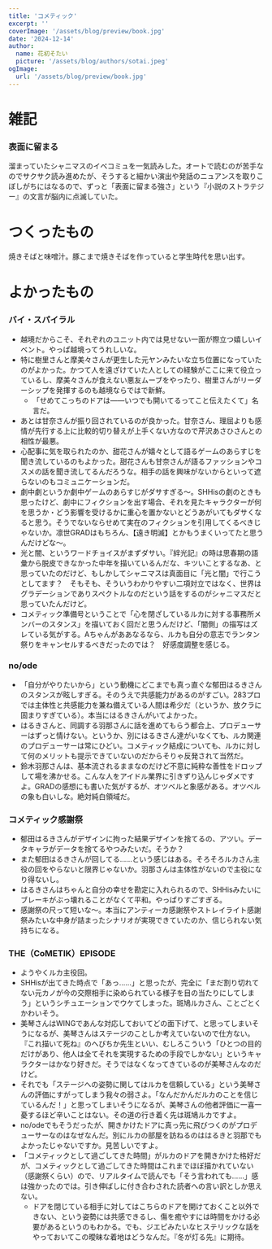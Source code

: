 ```yaml
---
title: 'コメティック'
excerpt: ''
coverImage: '/assets/blog/preview/book.jpg'
date: '2024-12-14'
author:
  name: 花初そたい
  picture: '/assets/blog/authors/sotai.jpeg'
ogImage:
  url: '/assets/blog/preview/book.jpg'
---
```

# 雑記
### 表面に留まる
溜まっていたシャニマスのイベコミュを一気読みした。オートで読むのが苦手なのでサクサク読み進めたが、そうすると細かい演出や発話のニュアンスを取りこぼしがちにはなるので、ずっと「表面に留まる強さ」という『小説のストラテジー』の文言が脳内に点滅していた。

# つくったもの
焼きそばと味噌汁。豚こまで焼きそばを作っていると学生時代を思い出す。

# よかったもの
### バイ・スパイラル
- 越境だからこそ、それぞれのユニット内では見せない一面が際立つ嬉しいイベント。やっぱ越境ってうれしいな。
- 特に樹里さんと摩美々さんが更生した元ヤンみたいな立ち位置になっていたのがよかった。かつて人を遠ざけていた人としての経験がここに来て役立っているし、摩美々さんが食えない悪友ムーブをやったり、樹里さんがリーダーシップを発揮するのも越境ならではで新鮮。
  - 「せめてこっちのドアは――いつでも開いてるってこと伝えたくて」名言だ。
- あとは甘奈さんが振り回されているのが良かった。甘奈さん、理屈よりも感情が先行する上に比較的切り替えが上手くない方なので芹沢あさひさんとの相性が最悪。
- 心配事に気を取られたのか、甜花さんが嬉々として語るゲームのあらすじを聞き流しているのもよかった。甜花さんも甘奈さんが語るファッションやコスメの話を聞き流してるんだろうな。相手の話を興味がないからといって遮らないのもコミュニケーションだ。
- 劇中劇というか劇中ゲームのあらすじがダサすぎる～。SHHisの劇のときも思ったけど、劇中にフィクションを出す場合、それを見たキャラクターが何を思うか・どう影響を受けるかに重心を置かないとどうあがいてもダサくなると思う。そうでないならせめて実在のフィクションを引用してくるべきじゃないか。凛世GRADはもちろん、【遠き明滅】とかもうまくいってたと思うんだけどな～。
- 光と闇、というワードチョイスがまずダサい。『絆光記』の時は思春期の語彙から脱皮できなかった中年を描いているんだな、キツいことするなあ、と思っていたのだけど、もしかしてシャニマスは真面目に「光と闇」で行こうとしてます？　そもそも、そういうわかりやすい二項対立ではなく、世界はグラデーションでありスペクトルなのだという話をするのがシャニマスだと思っていたんだけど。
- コメティック準備号ということで「心を閉ざしているルカに対する事務所メンバーのスタンス」を描いておく回だと思うんだけど、「闇側」の描写はズレている気がする。Aちゃんがああなるなら、ルカも自分の意志でランタン祭りをキャンセルするべきだったのでは？　好感度調整を感じる。

### no/ode
- 「自分がやりたいから」という動機にどこまでも真っ直ぐな郁田はるきさんのスタンスが眩しすぎる。そのうえで共感能力があるのがすごい。283プロでは主体性と共感能力を兼ね備えている人間は希少だ（というか、放クラに固まりすぎている）。本当にはるきさんがいてよかった。
- はるきさんと、同調する羽那さんに話を進めてもらう都合上、プロデューサーはずっと情けない。というか、別にはるきさん達がいなくても、ルカ関連のプロデューサーは常にひどい。コメティック結成についても、ルカに対して何のメリットも提示できていないのだからそりゃ反発されて当然だ。
- 鈴木羽那さんは、基本流されるままなのだけど不意に純粋な善性をドロップして場を沸かせる。こんな人をアイドル業界に引きずり込んじゃダメですよ。GRADの感想にも書いた気がするが、オツベルと象感がある。オツベルの象も白いしな。絶対純白領域だ。

### コメティック感謝祭
- 郁田はるきさんがデザインに拘った結果デザインを捨てるの、アツい。データキャラがデータを捨てるやつみたいだ。そうか？
- また郁田はるきさんが回してる……という感じはある。そろそろルカさん主役の回をやらないと限界じゃないか。羽那さんは主体性がないので主役になり得ないし。
- はるきさんはちゃんと自分の幸せを勘定に入れられるので、SHHisみたいにブレーキがぶっ壊れることがなくて平和。やっぱりすごすぎる。
- 感謝祭の尺って短いな～。本当にアンティーカ感謝祭やストレイライト感謝祭みたいな中身が詰まったシナリオが実現できていたのか、信じられない気持ちになる。

### THE（CoMETIK）EPISODE
- ようやくルカ主役回。
- SHHisが出てきた時点で「あっ……」と思ったが、完全に「まだ割り切れてない元カノが今の交際相手に染められている様子を目の当たりにしてしまう」というシチュエーションでウケてしまった。斑鳩ルカさん、ことごとくかわいそう。
- 美琴さんはWINGであんな対応しておいてどの面下げて、と思ってしまいそうになるが、美琴さんはステージのことしか考えていないので仕方ない。『これ描いて死ね』のへびちか先生といい、むしろこういう「ひとつの目的だけがあり、他人は全てそれを実現するための手段でしかない」というキャラクターはかなり好きだ。そうではなくなってきているのが美琴さんなのだけど。
- それでも「ステージへの姿勢に関してはルカを信頼している」という美琴さんの評価にすがってしまう我々の弱さよ。「なんだかんだルカのことを信じているんだ！」と思ってしまいそうになるが、美琴さんの他者評価に一喜一憂するほど辛いことはない。その道の行き着く先は斑鳩ルカですよ。
- no/odeでもそうだったが、開きかけたドアに真っ先に飛びつくのがプロデューサーなのはなぜなんだ。別にルカの部屋を訪ねるのははるきと羽那でもよかったじゃないですか。見苦しいですよ。
- 「コメティックとして過ごしてきた時間」がルカのドアを開きかけた格好だが、コメティックとして過ごしてきた時間はこれまでほぼ描かれていない（感謝祭くらい）ので、リアルタイムで読んでも「そう言われても……」感は強かったのでは。引き伸ばしに付き合わされた読者への言い訳としか思えない。
  - ドアを閉じている相手に対してはこちらのドアを開けておくこと以外できない、という姿勢には共感できるし、傷を癒やすには時間をかける必要があるというのもわかる。でも、ジエピみたいなヒステリックな話をやっておいてこの曖昧な着地はどうなんだ。『冬が灯る先』に期待。